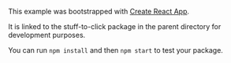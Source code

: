 This example was bootstrapped with [Create React App](https://github.com/facebook/create-react-app).

It is linked to the stuff-to-click package in the parent directory for development purposes.

You can run `npm install` and then `npm start` to test your package.
